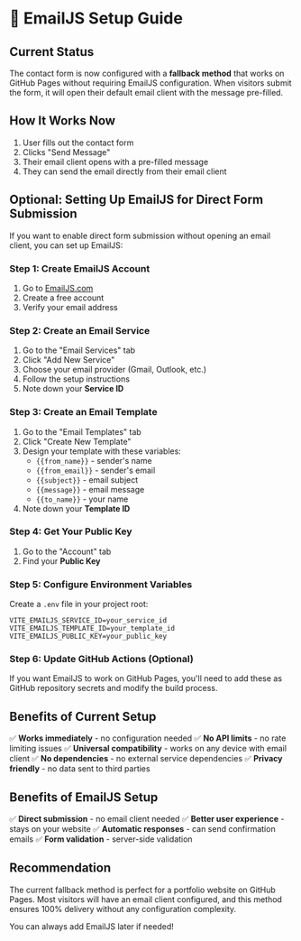 # 📧 EmailJS Setup Guide

## Current Status

The contact form is now configured with a **fallback method** that works on GitHub Pages without requiring EmailJS configuration. When visitors submit the form, it will open their default email client with the message pre-filled.

## How It Works Now

1. User fills out the contact form
2. Clicks "Send Message"
3. Their email client opens with a pre-filled message
4. They can send the email directly from their email client

## Optional: Setting Up EmailJS for Direct Form Submission

If you want to enable direct form submission without opening an email client, you can set up EmailJS:

### Step 1: Create EmailJS Account

1. Go to [EmailJS.com](https://www.emailjs.com/)
2. Create a free account
3. Verify your email address

### Step 2: Create an Email Service

1. Go to the "Email Services" tab
2. Click "Add New Service"
3. Choose your email provider (Gmail, Outlook, etc.)
4. Follow the setup instructions
5. Note down your **Service ID**

### Step 3: Create an Email Template

1. Go to the "Email Templates" tab
2. Click "Create New Template"
3. Design your template with these variables:
   - `{{from_name}}` - sender's name
   - `{{from_email}}` - sender's email
   - `{{subject}}` - email subject
   - `{{message}}` - email message
   - `{{to_name}}` - your name
4. Note down your **Template ID**

### Step 4: Get Your Public Key

1. Go to the "Account" tab
2. Find your **Public Key**

### Step 5: Configure Environment Variables

Create a `.env` file in your project root:

```
VITE_EMAILJS_SERVICE_ID=your_service_id
VITE_EMAILJS_TEMPLATE_ID=your_template_id
VITE_EMAILJS_PUBLIC_KEY=your_public_key
```

### Step 6: Update GitHub Actions (Optional)

If you want EmailJS to work on GitHub Pages, you'll need to add these as GitHub repository secrets and modify the build process.

## Benefits of Current Setup

✅ **Works immediately** - no configuration needed
✅ **No API limits** - no rate limiting issues
✅ **Universal compatibility** - works on any device with email client
✅ **No dependencies** - no external service dependencies
✅ **Privacy friendly** - no data sent to third parties

## Benefits of EmailJS Setup

✅ **Direct submission** - no email client needed
✅ **Better user experience** - stays on your website
✅ **Automatic responses** - can send confirmation emails
✅ **Form validation** - server-side validation

## Recommendation

The current fallback method is perfect for a portfolio website on GitHub Pages. Most visitors will have an email client configured, and this method ensures 100% delivery without any configuration complexity.

You can always add EmailJS later if needed!
